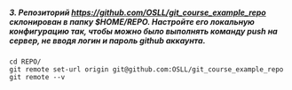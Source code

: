 ##### 3. Репозиторий https://github.com/OSLL/git_course_example_repo склонирован в папку $HOME/REPO. Настройте его локальную конфигурацию так, чтобы можно было выполнять команду push на сервер, не вводя логин и пароль github аккаунта.
```
cd REPO/
git remote set-url origin git@github.com:OSLL/git_course_example_repo
git remote --v
```

